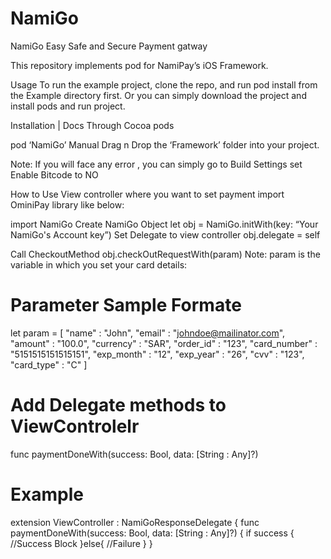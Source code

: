 # NamiGo
NamiGo
Easy Safe and Secure Payment gatway

This repository implements pod for NamiPay’s iOS Framework.

Usage
To run the example project, clone the repo, and run pod install from the Example directory first. Or you can simply download the project and install pods and run project.

Installation | Docs
Through Cocoa pods

pod ‘NamiGo’
Manual
Drag n Drop the ‘Framework’ folder into your project.

Note: If you will face any error , you can simply go to Build Settings set Enable Bitcode to NO

How to Use
View controller where you want to set payment import OminiPay library like below:

import NamiGo
Create NamiGo Object
let obj = NamiGo.initWith(key: “Your NamiGo's Account key”)
Set Delegate to view controller
obj.delegate = self

Call CheckoutMethod
 obj.checkOutRequestWith(param)
Note: param is the variable in which you set your card details:

# Parameter Sample Formate

let param = [
    "name" : "John",
    "email" : "johndoe@mailinator.com",
    "amount" : "100.0",
    "currency" : "SAR",
    "order_id" : "123",
    "card_number" : "5151515151515151",
    "exp_month" : "12",
    "exp_year" : "26",
    "cvv" : "123",
    "card_type" : "C"
]

# Add Delegate methods to ViewControlelr
 func paymentDoneWith(success: Bool, data: [String : Any]?)
# Example

extension ViewController : NamiGoResponseDelegate {
    func paymentDoneWith(success: Bool, data: [String : Any]?) {
        if success {
               //Success Block
        }else{
		//Failure
        }
    }
